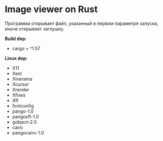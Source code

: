 # Image viewer on Rust

Программа открывает файл, указанный в первом параметре запуска, иначе открывает заглушку.

**Build dep:**
- cargo = ^1.57

**Linux dep:**
- X11
- Xext
- Xinerama
- Xcursor
- Xrender
- Xfixes
- Xft
- fontconfig
- pango-1.0
- pangoxft-1.0
- gobject-2.0
- cairo
- pangocairo-1.0
